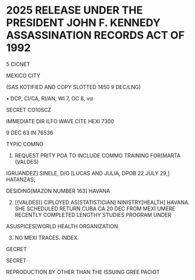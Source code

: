 # 2025 RELEASE UNDER THE PRESIDENT JOHN F. KENNEDY ASSASSINATION RECORDS ACT OF 1992

5 CICNET

MEXICO CITY

(SAS KOTIFIED AND COPY SLOTTED 1450 9 DEC/LNG)

• DCP, CI/CA, RI/AN, WI 7, OC 8, να

SECRET CO10SCZ

IMMEDIATE DIR ILFO WAVE CITE HEXI 7300

9 DEC 63 IN 76536

TYPIC COMΝΟ

1. REQUEST PRITY POA TO INCLUDE COMMO TRAINING FOR[MARTA (VALDES)

IGRUANDEZ] SINELE, D/O [LUCAS AND JULIA, DPOB 22 JULY 29,] HATANZAS,

DESIDING[MAZON NUMBER 163] HAVANA

2. [(VALDES)] CIPLOYED AS[STATISTICIAN] NINISTRY[HEALTH] HAVANA. SHE SCHEDULED RETURN CUBA CA 20 DEC FROM MEXI UMERE RECENTLY COMPLETED LENGTHY STUDIES PROGRAM UNDER

ASUSPICES[WORLD HEALTH ORGANIZATION

3. NO MEXI TRACES. INDEX.

GECRET

SECRET

REPRODUCTION BY OTHER THAN THE ISSUING GREE PACIOT
